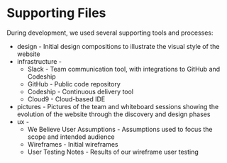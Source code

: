 # Supporting Files
During development, we used several supporting tools and processes:

* design - Initial design compositions to illustrate the visual style of the website 
* infrastructure -
	* Slack - Team communication tool, with integrations to GitHub and Codeship  
	* GitHub - Public code repository
	* Codeship - Continuous delivery tool
	* Cloud9 - Cloud-based IDE
* pictures - Pictures of the team and whiteboard sessions showing the evolution of the website through the discovery and design phases
* ux - 
	* We Believe User Assumptions - Assumptions used to focus the scope and intended audience
	* Wireframes - Initial wireframes
	* User Testing Notes - Results of our wireframe user testing 

